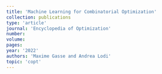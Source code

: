 ```yaml
---
title: 'Machine Learning for Combinatorial Optimization'
collection: publications
type: 'article'
journal: 'Encyclopedia of Optimization'
number: 
volume: 
pages:
year: '2022'
authors: 'Maxime Gasse and Andrea Lodi'
topic: 'copt'
---
```

